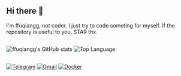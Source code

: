 ## Hi there 👋
I'm ffuqiangg, not coder. I just try to code someting for myself. If the repository is useful to you, STAR thx.

##
![ffuqiangg's GitHub stats](https://github-readme-stats.vercel.app/api?username=ffuqiangg&show_icons=true)
![Top Language](https://github-readme-stats.vercel.app/api/top-langs/?username=ffuqiangg&hide=html,&hide_border=false)

##  
[![Telegram](https://img.shields.io/badge/-Telegram-413f42?style=flat&logo=telegram&logoColor=white)](https://t.me/ffuqiangg)
[![Gmail](https://img.shields.io/badge/-Gmail-red?style=flat&logo=gmail&logoColor=white)](mailto:ffuqiangg@gmail.com)
[![Docker](https://img.shields.io/badge/-Docker-informational?style=flat&logo=docker&logoColor=white)](https://hub.docker.com/u/ffuqiangg)
